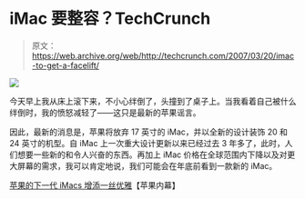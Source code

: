 # iMac 要整容？TechCrunch

> 原文：<https://web.archive.org/web/http://techcrunch.com/2007/03/20/imac-to-get-a-facelift/>

![](img/6bce26b7acbdb48be5f7a5e5c4871e33.png)

今天早上我从床上滚下来，不小心绊倒了，头撞到了桌子上。当我看着自己被什么绊倒时，我的愤怒减轻了——这只是最新的苹果谣言。

因此，最新的消息是，苹果将放弃 17 英寸的 iMac，并以全新的设计装饰 20 和 24 英寸的机型。自 iMac 上一次重大设计更新以来已经过去 3 年多了，此时，人们想要一些新的和令人兴奋的东西。再加上 iMac 价格在全球范围内下降以及对更大屏幕的需求，我可以肯定地说，我们可能会在年底前看到一款新的 iMac。

[苹果的下一代 iMacs 增添一丝优雅](https://web.archive.org/web/20230322164155/http://www.appleinsider.com/article.php?id=2582)【苹果内幕】